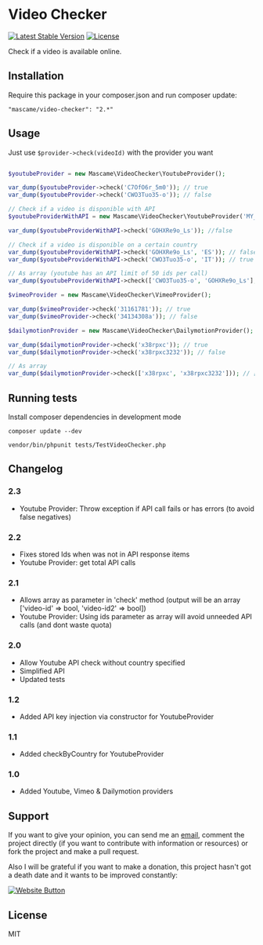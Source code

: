 Video Checker
=========

[![Latest Stable Version](https://poser.pugx.org/mascame/video-checker/v/stable.svg)](https://packagist.org/packages/mascame/video-checker)
[![License](https://poser.pugx.org/mascame/video-checker/license.svg)](https://packagist.org/packages/mascame/video-checker)

Check if a video is available online.

Installation
--------------

Require this package in your composer.json and run composer update:

    "mascame/video-checker": "2.*"


Usage
--------------

Just use `$provider->check(videoId)` with the provider you want

```php

$youtubeProvider = new Mascame\VideoChecker\YoutubeProvider();

var_dump($youtubeProvider->check('C7OfO6r_5m0')); // true
var_dump($youtubeProvider->check('CWO3Tuo35-o')); // false

// Check if a video is disponible with API
$youtubeProviderWithAPI = new Mascame\VideoChecker\YoutubeProvider('MY_API_KEY');

var_dump($youtubeProviderWithAPI->check('GOHXRe9o_Ls')); //false

// Check if a video is disponible on a certain country
var_dump($youtubeProviderWithAPI->check('GOHXRe9o_Ls', 'ES')); // false
var_dump($youtubeProviderWithAPI->check('CWO3Tuo35-o', 'IT')); // true

// As array (youtube has an API limit of 50 ids per call)
var_dump($youtubeProviderWithAPI->check(['CWO3Tuo35-o', 'GOHXRe9o_Ls'], 'ES')); // ['CWO3Tuo35-o' => true, 'GOHXRe9o_Ls' => false]

$vimeoProvider = new Mascame\VideoChecker\VimeoProvider();

var_dump($vimeoProvider->check('31161781')); // true
var_dump($vimeoProvider->check('34134308a')); // false

$dailymotionProvider = new Mascame\VideoChecker\DailymotionProvider();

var_dump($dailymotionProvider->check('x38rpxc')); // true
var_dump($dailymotionProvider->check('x38rpxc3232')); // false

// As array
var_dump($dailymotionProvider->check(['x38rpxc', 'x38rpxc3232'])); // ['x38rpxc' => true, 'x38rpxc3232' => false]

```

Running tests
----
Install composer dependencies in development mode

`composer update --dev`

`vendor/bin/phpunit tests/TestVideoChecker.php`

Changelog
----

### 2.3
- Youtube Provider: Throw exception if API call fails or has errors (to avoid false negatives)

### 2.2
- Fixes stored Ids when was not in API response items
- Youtube Provider: get total API calls

### 2.1
- Allows array as parameter in 'check' method (output will be an array ['video-id' => bool, 'video-id2' => bool])
- Youtube Provider: Using ids parameter as array will avoid unneeded API calls (and dont waste quota)

### 2.0
- Allow Youtube API check without country specified
- Simplified API
- Updated tests

### 1.2
- Added API key injection via constructor for YoutubeProvider

### 1.1
- Added checkByCountry for YoutubeProvider

### 1.0
- Added Youtube, Vimeo & Dailymotion providers


Support
----

If you want to give your opinion, you can send me an [email](mailto:marcmascarell@gmail.com), comment the project directly (if you want to contribute with information or resources) or fork the project and make a pull request.

Also I will be grateful if you want to make a donation, this project hasn't got a death date and it wants to be improved constantly:

[![Website Button](http://www.rahmenversand.com/images/paypal_logo_klein.gif "Donate!")](https://www.paypal.com/cgi-bin/webscr?cmd=_donations&business=marcmascarell%40gmail%2ecom&lc=US&item_name=Arrayer%20Development&no_note=0&currency_code=EUR&bn=PP%2dDonationsBF%3abtn_donateCC_LG%2egif%3aNonHostedGuest&amount=5 "Contribute to the project")


License
----

MIT